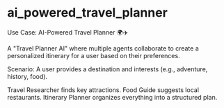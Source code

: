 # ai_powered_travel_planner
Use Case: AI-Powered Travel Planner 🌍✈️

A "Travel Planner AI" where multiple agents collaborate to create a personalized itinerary for a user based on their preferences.

Scenario:
A user provides a destination and interests (e.g., adventure, history, food).

Travel Researcher finds key attractions.
Food Guide suggests local restaurants.
Itinerary Planner organizes everything into a structured plan.

